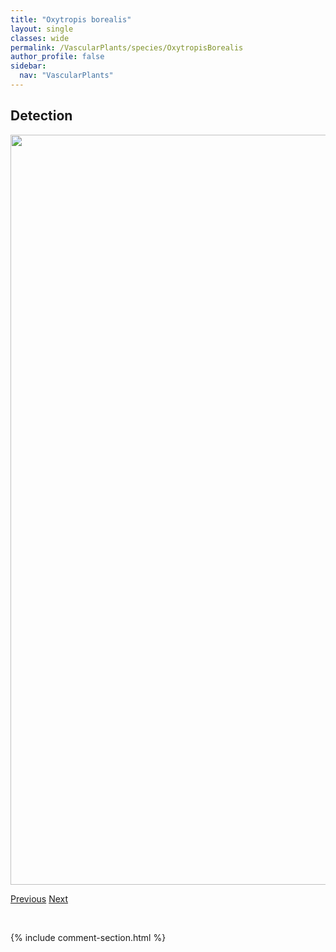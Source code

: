 ```yaml
---
title: "Oxytropis borealis"
layout: single
classes: wide
permalink: /VascularPlants/species/OxytropisBorealis
author_profile: false
sidebar:
  nav: "VascularPlants"
---
```


<h2>Detection</h2>

<a href="https://drive.google.com/uc?export=view&id=1sBkh6jG1dBfHT63iWM9lYwCveR5kFSeu">
<img src="https://drive.google.com/uc?export=view&id=1sBkh6jG1dBfHT63iWM9lYwCveR5kFSeu" height = "1200" width = "800">
</a>


<a href="/DevelopmentWebsite/VascularPlants/species/Oxytropis" class="pagination--pager" title="Oxytropis">Previous</a> <a href="/DevelopmentWebsite/VascularPlants/species/OxytropisCampestris" class="pagination--pager" title="Oxytropis campestris">Next</a>

<p>&nbsp;</p>

{% include comment-section.html %}
